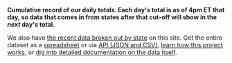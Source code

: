 **Cumulative record of our daily totals. Each day's total is as of 4pm ET that day, so data that comes in from states after that cut-off will show in the _next_ day's total.**

We also have [the recent data broken out by state](/data/) on this site. Get the entire dataset as a [spreadsheet](https://docs.google.com/spreadsheets/u/2/d/e/2PACX-1vRwAqp96T9sYYq2-i7Tj0pvTf6XVHjDSMIKBdZHXiCGGdNC0ypEU9NbngS8mxea55JuCFuua1MUeOj5/pubhtml) or via [API (JSON and CSV)](/api/), [learn how this project works](/about-tracker/), or [dig into detailed documentation on the data itself](/newsroom-expert-faq/).
